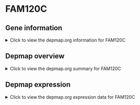 <h1>FAM120C</h1>

<h2>Gene information</h2>
<details>
  <summary>Click to view the depmap.org information for FAM120C</summary>
  <iframe src="https://depmap.org/portal/gene/FAM120C?tab=about" style="border:none;width:100%;height:800px"></iframe>
</details>

<h2>Depmap overview</h2>
<details>
  <summary>Click to view the depmap.org summary for FAM120C</summary>
  <iframe src="https://depmap.org/portal/gene/FAM120C?tab=overview" style="border:none;width:100%;height:800px"></iframe>
</details>

<h2>Depmap expression</h2>
<details>
  <summary>Click to view the depmap.org expression data for FAM120C</summary>
  <iframe src="https://depmap.org/portal/gene/FAM120C?tab=characterization" style="border:none;width:100%;height:800px"></iframe>
</details>


<!--
<h2>Reactome Pathway diagram</h2>
PNAME
-->


